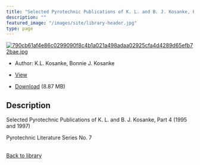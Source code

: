 ```yaml
---
title: "Selected Pyrotechnic Publications of K. L. and B. J. Kosanke, Part 4 (1995 and 1997)"
description: ""
featured_image: "/images/site/library-header.jpg"
type: page
---
```


<a href="" target="_blank">![790cb61af4e86c0299090f8c4b1a021a498adaa02925cfa4d4289d65efb72bae.jpg](/images/library/790cb61af4e86c0299090f8c4b1a021a498adaa02925cfa4d4289d65efb72bae.jpg)</a>
* Author: K.L. Kosanke, Bonnie J. Kosanke
* <a href="" target="_blank">View</a>

* [Download]() (8.87 MB)

## Description<div>
<p>Selected Pyrotechnic Publications of K. L. and B. J. Kosanke, Part 4 (1995 and 1997)</p>
<p>Pyrotechnic Literature Series No. 7</p></div>

<br />[Back to library](/library/)
